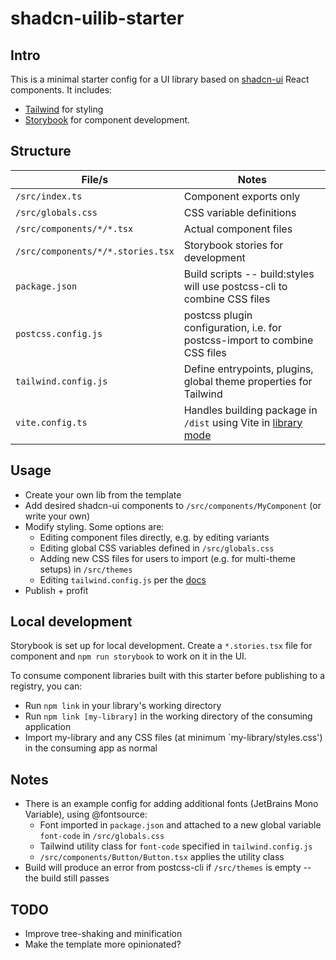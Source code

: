 # shadcn-uilib-starter

## Intro
This is a minimal starter config for a UI library based on [shadcn-ui](https://ui.shadcn.com/) React components. It includes:
- [Tailwind](https://tailwindcss.com/) for styling
- [Storybook](https://storybook.js.org/docs) for component development.

## Structure
| File/s | Notes |
| ------------- | ------- |
| `/src/index.ts` | Component exports only |
| `/src/globals.css` | CSS variable definitions |
| `/src/components/*/*.tsx` | Actual component files |
| `/src/components/*/*.stories.tsx` | Storybook stories for development |
| `package.json` | Build scripts -- build:styles will use postcss-cli to combine CSS files |
| `postcss.config.js` | postcss plugin configuration, i.e. for postcss-import to combine CSS files |
| `tailwind.config.js` | Define entrypoints, plugins, global theme properties for Tailwind |
| `vite.config.ts` | Handles building package in `/dist` using Vite in [library mode](https://vitejs.dev/guide/build#library-mode) |

## Usage
- Create your own lib from the template
- Add desired shadcn-ui components to `/src/components/MyComponent` (or write your own)
- Modify styling. Some options are:
  - Editing component files directly, e.g. by editing variants
  - Editing global CSS variables defined in `/src/globals.css`
  - Adding new CSS files for users to import (e.g. for multi-theme setups) in `/src/themes`
  - Editing `tailwind.config.js` per the [docs](https://tailwindcss.com/docs/configuration)
- Publish + profit

## Local development
Storybook is set up for local development. Create a `*.stories.tsx` file for component and `npm run storybook` to work on it in the UI.

To consume component libraries built with this starter before publishing to a registry, you can:
- Run `npm link` in your library's working directory
- Run `npm link [my-library]` in the working directory of the consuming application
- Import my-library and any CSS files (at minimum `my-library/styles.css') in the consuming app as normal

## Notes
- There is an example config for adding additional fonts (JetBrains Mono Variable), using @fontsource:
  - Font imported in `package.json` and attached to a new global variable `font-code` in `/src/globals.css`
  - Tailwind utility class for `font-code` specified in `tailwind.config.js`
  - `/src/components/Button/Button.tsx` applies the utility class
- Build will produce an error from postcss-cli if `/src/themes` is empty -- the build still passes

## TODO
- Improve tree-shaking and minification
- Make the template more opinionated?
